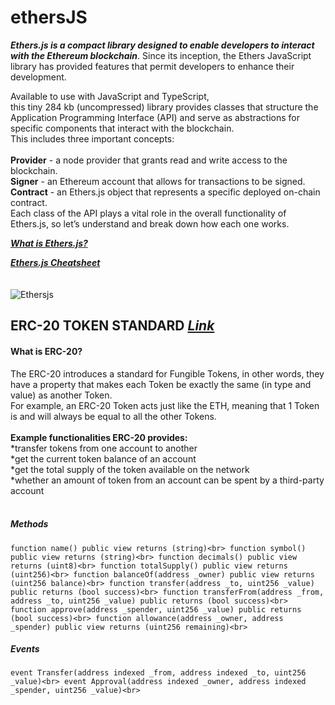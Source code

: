 # ethersJS

***Ethers.js is a compact library designed to enable developers to interact with the Ethereum blockchain***. Since its inception, the Ethers JavaScript library has provided features that permit developers to enhance their development.<br>

Available to use with JavaScript and TypeScript,<br> this tiny 284 kb (uncompressed) library provides classes that structure the Application Programming Interface (API) and serve as abstractions for specific components that interact with the blockchain.<br> This includes three important concepts:
<br><br>
**Provider** - a node provider that grants read and write access to the blockchain.<br>
**Signer** - an Ethereum account that allows for transactions to be signed.<br>
**Contract** - an Ethers.js object that represents a specific deployed on-chain contract.<br>
Each class of the API plays a vital role in the overall functionality of Ethers.js, so let’s understand and break down how each one works.<br>

***[What is Ethers.js?](https://docs.alchemy.com/docs/what-is-ethers-js)***

***[Ethers.js Cheatsheet](https://www.testingchain.xyz/posts/cheatsheets/ethers-js)***<br><br><br>
![Ethersjs](https://github.com/CoorayNTL/ethersJS/assets/96631498/ebced0c9-9e8e-4251-97be-b59ff153868f)

## ERC-20 TOKEN STANDARD ***[Link](https://eips.ethereum.org/EIPS/eip-20)***

#### What is ERC-20?<br>
The ERC-20 introduces a standard for Fungible Tokens, in other words, they have a property that makes each Token be exactly the same (in type and value) as another Token.<br> For example, an ERC-20 Token acts just like the ETH, meaning that 1 Token is and will always be equal to all the other Tokens.<br><br>
**Example functionalities ERC-20 provides:**<br>
*transfer tokens from one account to another<br>
*get the current token balance of an account<br>
*get the total supply of the token available on the network<br>
*whether an amount of token from an account can be spent by a third-party account<br><br>
##### Methods<br>
`function name() public view returns (string)<br>
function symbol() public view returns (string)<br>
function decimals() public view returns (uint8)<br>
function totalSupply() public view returns (uint256)<br>
function balanceOf(address _owner) public view returns (uint256 balance)<br>
function transfer(address _to, uint256 _value) public returns (bool success)<br>
function transferFrom(address _from, address _to, uint256 _value) public returns (bool success)<br>
function approve(address _spender, uint256 _value) public returns (bool success)<br>
function allowance(address _owner, address _spender) public view returns (uint256 remaining)<br>
`<br>
##### Events<br>
`event Transfer(address indexed _from, address indexed _to, uint256 _value)<br>
event Approval(address indexed _owner, address indexed _spender, uint256 _value)<br>
`<br>
